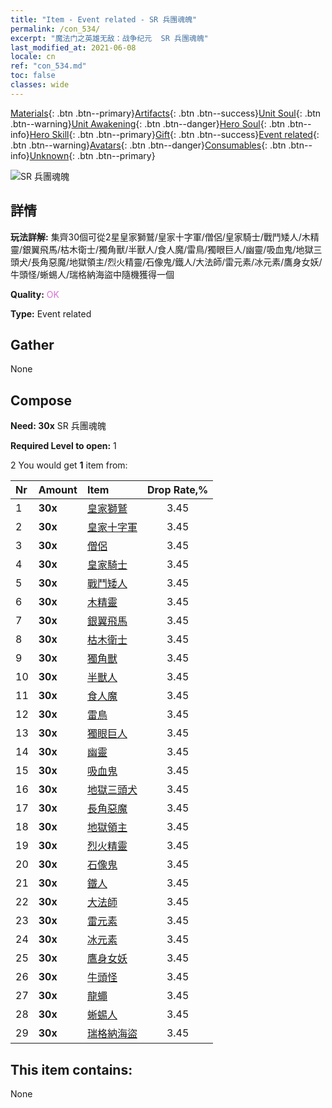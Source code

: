 ```yaml
---
title: "Item - Event related - SR 兵團魂魄"
permalink: /con_534/
excerpt: "魔法门之英雄无敌：战争纪元  SR 兵團魂魄"
last_modified_at: 2021-06-08
locale: cn
ref: "con_534.md"
toc: false
classes: wide
---
```

 [Materials](/ItemsCN/){: .btn .btn--primary}[Artifacts](/ItemsCN/Artifacts/){: .btn .btn--success}[Unit Soul](/ItemsCN/UnitSoul/){: .btn .btn--warning}[Unit Awakening](/ItemsCN/UnitAwakening/){: .btn .btn--danger}[Hero Soul](/ItemsCN/HeroSoul/){: .btn .btn--info}[Hero Skill](/ItemsCN/HeroSkill/){: .btn .btn--primary}[Gift](/ItemsCN/Gift/){: .btn .btn--success}[Event related](/ItemsCN/Events/){: .btn .btn--warning}[Avatars](/ItemsCN/Avatars/){: .btn .btn--danger}[Consumables](/ItemsCN/Consumables/){: .btn .btn--info}[Unknown](/ItemsCN/Unknown/){: .btn .btn--primary}

 ![SR 兵團魂魄](/images/t/i_10020.png)

## 詳情
 **玩法詳解:** 集齊30個可從2星皇家獅鷲/皇家十字軍/僧侶/皇家騎士/戰鬥矮人/木精靈/銀翼飛馬/枯木衛士/獨角獸/半獸人/食人魔/雷鳥/獨眼巨人/幽靈/吸血鬼/地獄三頭犬/長角惡魔/地獄領主/烈火精靈/石像鬼/鐵人/大法師/雷元素/冰元素/鷹身女妖/牛頭怪/蜥蜴人/瑞格納海盜中隨機獲得一個

 **Quality:** <span style="color: #DA70D6">OK</span>

 **Type:** Event related

## Gather

  None

## Compose

 **Need: 30x** SR 兵團魂魄

 **Required Level to open:** 1

 2 You would get **1** item  from:

  | Nr | Amount |     Item    | Drop Rate,% |
  |:---|:-------|:------------|:---------:|
  | 1 |  **30x** | [皇家獅鷲](/cn/Items/unt_192/) | 3.45 | 
  | 2 |  **30x** | [皇家十字軍](/cn/Items/unt_193/) | 3.45 | 
  | 3 |  **30x** | [僧侶](/cn/Items/unt_194/) | 3.45 | 
  | 4 |  **30x** | [皇家騎士](/cn/Items/unt_195/) | 3.45 | 
  | 5 |  **30x** | [戰鬥矮人](/cn/Items/unt_200/) | 3.45 | 
  | 6 |  **30x** | [木精靈](/cn/Items/unt_201/) | 3.45 | 
  | 7 |  **30x** | [銀翼飛馬](/cn/Items/unt_202/) | 3.45 | 
  | 8 |  **30x** | [枯木衛士](/cn/Items/unt_203/) | 3.45 | 
  | 9 |  **30x** | [獨角獸](/cn/Items/unt_204/) | 3.45 | 
  | 10 |  **30x** | [半獸人](/cn/Items/unt_219/) | 3.45 | 
  | 11 |  **30x** | [食人魔](/cn/Items/unt_220/) | 3.45 | 
  | 12 |  **30x** | [雷鳥](/cn/Items/unt_221/) | 3.45 | 
  | 13 |  **30x** | [獨眼巨人](/cn/Items/unt_222/) | 3.45 | 
  | 14 |  **30x** | [幽靈](/cn/Items/unt_210/) | 3.45 | 
  | 15 |  **30x** | [吸血鬼](/cn/Items/unt_211/) | 3.45 | 
  | 16 |  **30x** | [地獄三頭犬](/cn/Items/unt_228/) | 3.45 | 
  | 17 |  **30x** | [長角惡魔](/cn/Items/unt_229/) | 3.45 | 
  | 18 |  **30x** | [地獄領主](/cn/Items/unt_230/) | 3.45 | 
  | 19 |  **30x** | [烈火精靈](/cn/Items/unt_231/) | 3.45 | 
  | 20 |  **30x** | [石像鬼](/cn/Items/unt_236/) | 3.45 | 
  | 21 |  **30x** | [鐵人](/cn/Items/unt_237/) | 3.45 | 
  | 22 |  **30x** | [大法師](/cn/Items/unt_238/) | 3.45 | 
  | 23 |  **30x** | [雷元素](/cn/Items/unt_263/) | 3.45 | 
  | 24 |  **30x** | [冰元素](/cn/Items/unt_264/) | 3.45 | 
  | 25 |  **30x** | [鷹身女妖](/cn/Items/unt_245/) | 3.45 | 
  | 26 |  **30x** | [牛頭怪](/cn/Items/unt_248/) | 3.45 | 
  | 27 |  **30x** | [龍蠅](/cn/Items/unt_255/) | 3.45 | 
  | 28 |  **30x** | [蜥蜴人](/cn/Items/unt_254/) | 3.45 | 
  | 29 |  **30x** | [瑞格納海盜](/cn/Items/unt_273/) | 3.45 | 


## This item contains:

  None

